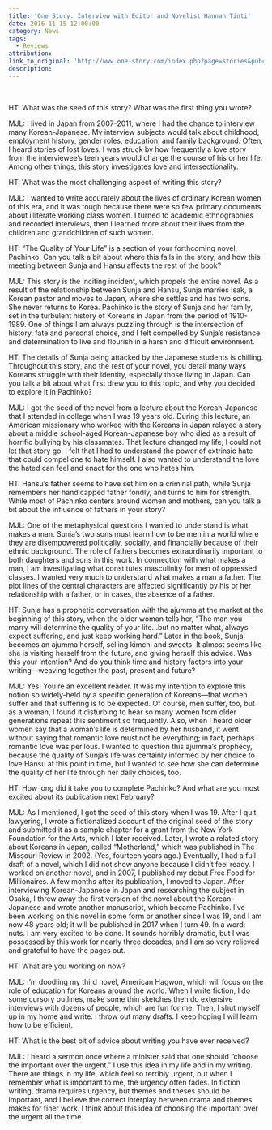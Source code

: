 ```yaml
---
title: 'One Story: Interview with Editor and Novelist Hannah Tinti'
date: 2016-11-15 12:00:00
category: News
tags:
  - Reviews
attribution:
link_to_original: 'http://www.one-story.com/index.php?page=stories&pubcode=os&story_id=222'
description:
---
```



&nbsp;

HT: What was the seed of this story? What was the first thing you wrote?

MJL: I lived in Japan from 2007-2011, where I had the chance to interview many Korean-Japanese. My interview subjects would talk about childhood, employment history, gender roles, education, and family background. Often, I heard stories of lost loves. I was struck by how frequently a love story from the interviewee’s teen years would change the course of his or her life. Among other things, this story investigates love and intersectionality.

HT: What was the most challenging aspect of writing this story?

MJL: I wanted to write accurately about the lives of ordinary Korean women of this era, and it was tough because there were so few primary documents about illiterate working class women. I turned to academic ethnographies and recorded interviews, then I learned more about their lives from the children and grandchildren of such women.

HT: “The Quality of Your Life” is a section of your forthcoming novel, Pachinko. Can you talk a bit about where this falls in the story, and how this meeting between Sunja and Hansu affects the rest of the book?

MJL: This story is the inciting incident, which propels the entire novel. As a result of the relationship between Sunja and Hansu, Sunja marries Isak, a Korean pastor and moves to Japan, where she settles and has two sons. She never returns to Korea. Pachinko is the story of Sunja and her family, set in the turbulent history of Koreans in Japan from the period of 1910-1989. One of things I am always puzzling through is the intersection of history, fate and personal choice, and I felt compelled by Sunja’s resistance and determination to live and flourish in a harsh and difficult environment.

HT: The details of Sunja being attacked by the Japanese students is chilling. Throughout this story, and the rest of your novel, you detail many ways Koreans struggle with their identity, especially those living in Japan. Can you talk a bit about what first drew you to this topic, and why you decided to explore it in Pachinko?

MJL: I got the seed of the novel from a lecture about the Korean-Japanese that I attended in college when I was 19 years old. During this lecture, an American missionary who worked with the Koreans in Japan relayed a story about a middle school-aged Korean-Japanese boy who died as a result of horrific bullying by his classmates. That lecture changed my life; I could not let that story go. I felt that I had to understand the power of extrinsic hate that could compel one to hate himself. I also wanted to understand the love the hated can feel and enact for the one who hates him.

HT: Hansu’s father seems to have set him on a criminal path, while Sunja remembers her handicapped father fondly, and turns to him for strength. While most of Pachinko centers around women and mothers, can you talk a bit about the influence of fathers in your story?

MJL: One of the metaphysical questions I wanted to understand is what makes a man. Sunja’s two sons must learn how to be men in a world where they are disempowered politically, socially, and financially because of their ethnic background. The role of fathers becomes extraordinarily important to both daughters and sons in this work. In connection with what makes a man, I am investigating what constitutes masculinity for men of oppressed classes. I wanted very much to understand what makes a man a father. The plot lines of the central characters are affected significantly by his or her relationship with a father, or in cases, the absence of a father.

HT: Sunja has a prophetic conversation with the ajumma at the market at the beginning of this story, when the older woman tells her, “The man you marry will determine the quality of your life...but no matter what, always expect suffering, and just keep working hard.” Later in the book, Sunja becomes an ajumma herself, selling kimchi and sweets. It almost seems like she is visiting herself from the future, and giving herself this advice. Was this your intention? And do you think time and history factors into your writing—weaving together the past, present and future?

MJL: Yes! You’re an excellent reader. It was my intention to explore this notion so widely-held by a specific generation of Koreans—that women suffer and that suffering is to be expected. Of course, men suffer, too, but as a woman, I found it disturbing to hear so many women from older generations repeat this sentiment so frequently. Also, when I heard older women say that a woman’s life is determined by her husband, it went without saying that romantic love must not be everything; in fact, perhaps romantic love was perilous. I wanted to question this ajumma’s prophecy, because the quality of Sunja’s life was certainly informed by her choice to love Hansu at this point in time, but I wanted to see how she can determine the quality of her life through her daily choices, too.

HT: How long did it take you to complete Pachinko? And what are you most excited about its publication next February?

MJL: As I mentioned, I got the seed of this story when I was 19. After I quit lawyering, I wrote a fictionalized account of the original seed of the story and submitted it as a sample chapter for a grant from the New York Foundation for the Arts, which I later received. Later, I wrote a related story about Koreans in Japan, called “Motherland,” which was published in The Missouri Review in 2002. (Yes, fourteen years ago.) Eventually, I had a full draft of a novel, which I did not show anyone because I didn’t feel ready. I worked on another novel, and in 2007, I published my debut Free Food for Millionaires. A few months after its publication, I moved to Japan. After interviewing Korean-Japanese in Japan and researching the subject in Osaka, I threw away the first version of the novel about the Korean-Japanese and wrote another manuscript, which became Pachinko. I’ve been working on this novel in some form or another since I was 19, and I am now 48 years old; it will be published in 2017 when I turn 49. In a word: nuts. I am very excited to be done. It sounds horribly dramatic, but I was possessed by this work for nearly three decades, and I am so very relieved and grateful to have the pages out.

HT: What are you working on now?

MJL: I’m doodling my third novel, American Hagwon, which will focus on the role of education for Koreans around the world. When I write fiction, I do some cursory outlines, make some thin sketches then do extensive interviews with dozens of people, which are fun for me. Then, I shut myself up in my home and write. I throw out many drafts. I keep hoping I will learn how to be efficient.

HT: What is the best bit of advice about writing you have ever received?

MJL: I heard a sermon once where a minister said that one should “choose the important over the urgent.” I use this idea in my life and in my writing. There are things in my life, which feel so terribly urgent, but when I remember what is important to me, the urgency often fades. In fiction writing, drama requires urgency, but themes and theses should be important, and I believe the correct interplay between drama and themes makes for finer work. I think about this idea of choosing the important over the urgent all the time.